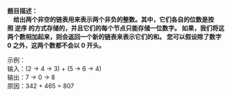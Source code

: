 **题目描述：</br>
&emsp;给出两个非空的链表用来表示两个非负的整数。其中，它们各自的位数是按照 逆序 的方式存储的，并且它们的每个节点只能存储一位数字。
如果，我们将这两个数相加起来，则会返回一个新的链表来表示它们的和。
您可以假设除了数字 0 之外，这两个数都不会以 0 开头。**</br>

示例：</br>
输入：(2 -> 4 -> 3) + (5 -> 6 -> 4)</br>
输出：7 -> 0 -> 8</br>
原因：342 + 465 = 807</br>
